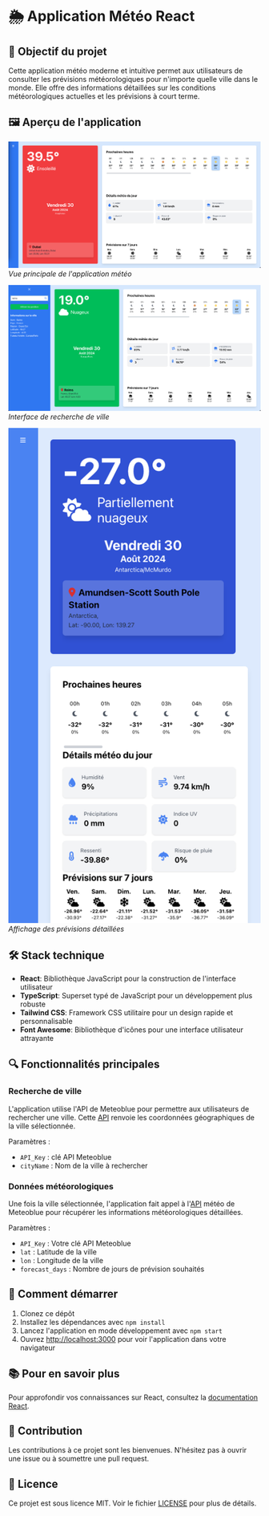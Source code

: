 # 🌦️ Application Météo React

## 🎯 Objectif du projet

Cette application météo moderne et intuitive permet aux utilisateurs de consulter les prévisions météorologiques pour n'importe quelle ville dans le monde. Elle offre des informations détaillées sur les conditions météorologiques actuelles et les prévisions à court terme.

## 🖼️ Aperçu de l'application

![Capture d'écran de l'application](./public/img/app-screenshot.png)
*Vue principale de l'application météo*

![Interface de recherche](./public/img/search-interface.png)
*Interface de recherche de ville*

![Prévisions détaillées](./public/img/smartphone-interface.png)
*Affichage des prévisions détaillées*

## 🛠️ Stack technique

- **React**: Bibliothèque JavaScript pour la construction de l'interface utilisateur
- **TypeScript**: Superset typé de JavaScript pour un développement plus robuste
- **Tailwind CSS**: Framework CSS utilitaire pour un design rapide et personnalisable
- **Font Awesome**: Bibliothèque d'icônes pour une interface utilisateur attrayante

## 🔍 Fonctionnalités principales

### Recherche de ville
L'application utilise l'API de Meteoblue pour permettre aux utilisateurs de rechercher une ville. Cette [API](https://www.meteoblue.com/en/server/search/query3?query=${cityName}&apikey={API_Key}) renvoie les coordonnées géographiques de la ville sélectionnée.

Paramètres :
- `API_Key` : clé API Meteoblue
- `cityName` : Nom de la ville à rechercher

### Données météorologiques
Une fois la ville sélectionnée, l'application fait appel à l'[API](https://my.meteoblue.com/packages/basic-day_current_clouds-day_sunmoon?apikey={API_Key}&lat=${lat}&lon=${lon}&asl=108&format=json&forecast_days=7) météo de Meteoblue pour récupérer les informations météorologiques détaillées.

Paramètres :
- `API_Key` : Votre clé API Meteoblue
- `lat` : Latitude de la ville
- `lon` : Longitude de la ville
- `forecast_days` : Nombre de jours de prévision souhaités

## 🚀 Comment démarrer

1. Clonez ce dépôt
2. Installez les dépendances avec `npm install`
3. Lancez l'application en mode développement avec `npm start`
4. Ouvrez [http://localhost:3000](http://localhost:3000) pour voir l'application dans votre navigateur

## 📚 Pour en savoir plus

Pour approfondir vos connaissances sur React, consultez la [documentation React](https://reactjs.org/).

## 🤝 Contribution

Les contributions à ce projet sont les bienvenues. N'hésitez pas à ouvrir une issue ou à soumettre une pull request.

## 📄 Licence

Ce projet est sous licence MIT. Voir le fichier [LICENSE](LICENSE) pour plus de détails.

